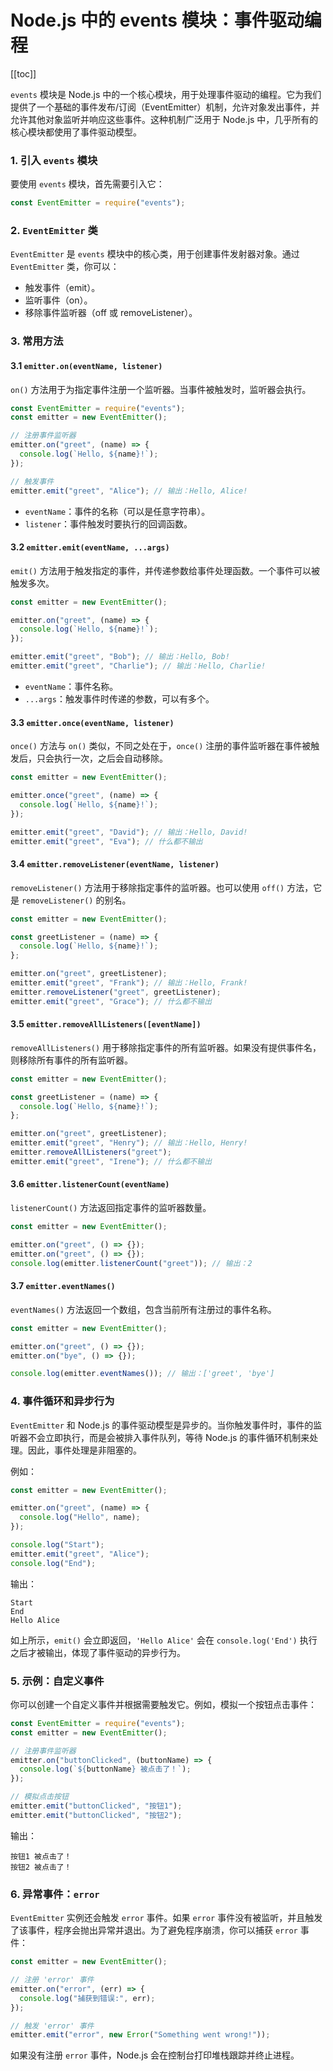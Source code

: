 # Node.js 中的 events 模块：事件驱动编程

[[toc]] 

`events` 模块是 Node.js 中的一个核心模块，用于处理事件驱动的编程。它为我们提供了一个基础的事件发布/订阅（EventEmitter）机制，允许对象发出事件，并允许其他对象监听并响应这些事件。这种机制广泛用于 Node.js 中，几乎所有的核心模块都使用了事件驱动模型。

### 1. 引入 `events` 模块

要使用 `events` 模块，首先需要引入它：

```javascript
const EventEmitter = require("events");
```

### 2. `EventEmitter` 类

`EventEmitter` 是 `events` 模块中的核心类，用于创建事件发射器对象。通过 `EventEmitter` 类，你可以：

- 触发事件（emit）。
- 监听事件（on）。
- 移除事件监听器（off 或 removeListener）。

### 3. 常用方法

#### 3.1 `emitter.on(eventName, listener)`

`on()` 方法用于为指定事件注册一个监听器。当事件被触发时，监听器会执行。

```javascript
const EventEmitter = require("events");
const emitter = new EventEmitter();

// 注册事件监听器
emitter.on("greet", (name) => {
  console.log(`Hello, ${name}!`);
});

// 触发事件
emitter.emit("greet", "Alice"); // 输出：Hello, Alice!
```

- `eventName`：事件的名称（可以是任意字符串）。
- `listener`：事件触发时要执行的回调函数。

#### 3.2 `emitter.emit(eventName, ...args)`

`emit()` 方法用于触发指定的事件，并传递参数给事件处理函数。一个事件可以被触发多次。

```javascript
const emitter = new EventEmitter();

emitter.on("greet", (name) => {
  console.log(`Hello, ${name}!`);
});

emitter.emit("greet", "Bob"); // 输出：Hello, Bob!
emitter.emit("greet", "Charlie"); // 输出：Hello, Charlie!
```

- `eventName`：事件名称。
- `...args`：触发事件时传递的参数，可以有多个。

#### 3.3 `emitter.once(eventName, listener)`

`once()` 方法与 `on()` 类似，不同之处在于，`once()` 注册的事件监听器在事件被触发后，只会执行一次，之后会自动移除。

```javascript
const emitter = new EventEmitter();

emitter.once("greet", (name) => {
  console.log(`Hello, ${name}!`);
});

emitter.emit("greet", "David"); // 输出：Hello, David!
emitter.emit("greet", "Eva"); // 什么都不输出
```

#### 3.4 `emitter.removeListener(eventName, listener)`

`removeListener()` 方法用于移除指定事件的监听器。也可以使用 `off()` 方法，它是 `removeListener()` 的别名。

```javascript
const emitter = new EventEmitter();

const greetListener = (name) => {
  console.log(`Hello, ${name}!`);
};

emitter.on("greet", greetListener);
emitter.emit("greet", "Frank"); // 输出：Hello, Frank!
emitter.removeListener("greet", greetListener);
emitter.emit("greet", "Grace"); // 什么都不输出
```

#### 3.5 `emitter.removeAllListeners([eventName])`

`removeAllListeners()` 用于移除指定事件的所有监听器。如果没有提供事件名，则移除所有事件的所有监听器。

```javascript
const emitter = new EventEmitter();

const greetListener = (name) => {
  console.log(`Hello, ${name}!`);
};

emitter.on("greet", greetListener);
emitter.emit("greet", "Henry"); // 输出：Hello, Henry!
emitter.removeAllListeners("greet");
emitter.emit("greet", "Irene"); // 什么都不输出
```

#### 3.6 `emitter.listenerCount(eventName)`

`listenerCount()` 方法返回指定事件的监听器数量。

```javascript
const emitter = new EventEmitter();

emitter.on("greet", () => {});
emitter.on("greet", () => {});
console.log(emitter.listenerCount("greet")); // 输出：2
```

#### 3.7 `emitter.eventNames()`

`eventNames()` 方法返回一个数组，包含当前所有注册过的事件名称。

```javascript
const emitter = new EventEmitter();

emitter.on("greet", () => {});
emitter.on("bye", () => {});

console.log(emitter.eventNames()); // 输出：['greet', 'bye']
```

### 4. 事件循环和异步行为

`EventEmitter` 和 Node.js 的事件驱动模型是异步的。当你触发事件时，事件的监听器不会立即执行，而是会被排入事件队列，等待 Node.js 的事件循环机制来处理。因此，事件处理是非阻塞的。

例如：

```javascript
const emitter = new EventEmitter();

emitter.on("greet", (name) => {
  console.log("Hello", name);
});

console.log("Start");
emitter.emit("greet", "Alice");
console.log("End");
```

输出：

```
Start
End
Hello Alice
```

如上所示，`emit()` 会立即返回，`'Hello Alice'` 会在 `console.log('End')` 执行之后才被输出，体现了事件驱动的异步行为。

### 5. 示例：自定义事件

你可以创建一个自定义事件并根据需要触发它。例如，模拟一个按钮点击事件：

```javascript
const EventEmitter = require("events");
const emitter = new EventEmitter();

// 注册事件监听器
emitter.on("buttonClicked", (buttonName) => {
  console.log(`${buttonName} 被点击了！`);
});

// 模拟点击按钮
emitter.emit("buttonClicked", "按钮1");
emitter.emit("buttonClicked", "按钮2");
```

输出：

```
按钮1 被点击了！
按钮2 被点击了！
```

### 6. 异常事件：`error`

`EventEmitter` 实例还会触发 `error` 事件。如果 `error` 事件没有被监听，并且触发了该事件，程序会抛出异常并退出。为了避免程序崩溃，你可以捕获 `error` 事件：

```javascript
const emitter = new EventEmitter();

// 注册 'error' 事件
emitter.on("error", (err) => {
  console.log("捕获到错误:", err);
});

// 触发 'error' 事件
emitter.emit("error", new Error("Something went wrong!"));
```

如果没有注册 `error` 事件，Node.js 会在控制台打印堆栈跟踪并终止进程。
